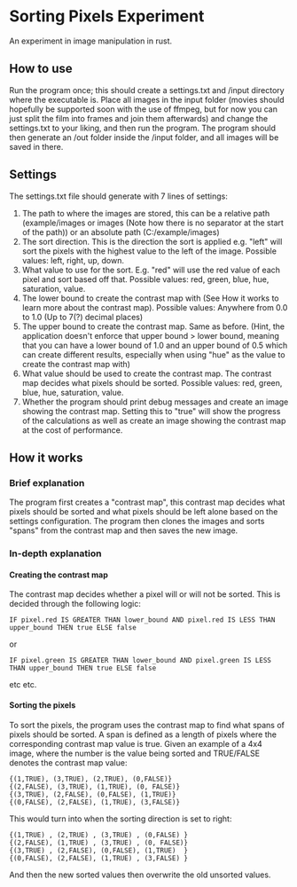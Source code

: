 # Sorting Pixels Experiment
An experiment in image manipulation in rust. 

## How to use
Run the program once; this should create a settings.txt and /input directory where the executable is. Place all images in the input folder (movies should hopefully be supported soon with the use of ffmpeg, but for now you can just split the film into frames and join them afterwards) and change the settings.txt to your liking, and then run the program. The program should then generate an /out folder inside the /input folder, and all images will be saved in there.

## Settings
The settings.txt file should generate with 7 lines of settings:
1. The path to where the images are stored, this can be a relative path (example/images or images (Note how there is no separator at the start of the path)) or an absolute path (C:/example/images)
2. The sort direction. This is the direction the sort is applied e.g. "left" will sort the pixels with the highest value to the left of the image. Possible values: left, right, up, down.
3. What value to use for the sort. E.g. "red" will use the red value of each pixel and sort based off that. Possible values: red, green, blue, hue, saturation, value.
4. The lower bound to create the contrast map with (See How it works to learn more about the contrast map). Possible values: Anywhere from 0.0 to 1.0 (Up to 7(?) decimal places)
5. The upper bound to create the contrast map. Same as before. (Hint, the application doesn't enforce that upper bound > lower bound, meaning that you can have a lower bound of 1.0 and an upper bound of 0.5 which can create different results, especially when using "hue" as the value to create the contrast map with)
6. What value should be used to create the contrast map. The contrast map decides what pixels should be sorted. Possible values: red, green, blue, hue, saturation, value.
7. Whether the program should print debug messages and create an image showing the contrast map. Setting this to "true" will show the progress of the calculations as well as create an image showing the contrast map at the cost of performance.

## How it works
### Brief explanation
The program first creates a "contrast map", this contrast map decides what pixels should be sorted and what pixels should be left alone based on the settings configuration. The program then clones the images and sorts "spans" from the contrast map and then saves the new image.
### In-depth explanation
#### Creating the contrast map
The contrast map decides whether a pixel will or will not be sorted. This is decided through the following logic: 
```
IF pixel.red IS GREATER THAN lower_bound AND pixel.red IS LESS THAN upper_bound THEN true ELSE false
``` 
or 
```
IF pixel.green IS GREATER THAN lower_bound AND pixel.green IS LESS THAN upper_bound THEN true ELSE false
```
etc etc.
#### Sorting the pixels
To sort the pixels, the program uses the contrast map to find what spans of pixels should be sorted. A span is defined as a length of pixels where the corresponding contrast map value is true. Given an example of a 4x4 image, where the number is the value being sorted and TRUE/FALSE denotes the contrast map value:<br />
```
{(1,TRUE), (3,TRUE), (2,TRUE), (0,FALSE)}  
{(2,FALSE), (3,TRUE), (1,TRUE), (0, FALSE)}  
{(3,TRUE), (2,FALSE), (0,FALSE), (1,TRUE)}  
{(0,FALSE), (2,FALSE), (1,TRUE), (3,FALSE)}
```
This would turn into when the sorting direction is set to right:
```
{(1,TRUE) , (2,TRUE) , (3,TRUE) , (0,FALSE) }  
{(2,FALSE), (1,TRUE) , (3,TRUE) , (0, FALSE)}  
{(3,TRUE) , (2,FALSE), (0,FALSE), (1,TRUE)  }  
{(0,FALSE), (2,FALSE), (1,TRUE) , (3,FALSE) }
```
And then the new sorted values then overwrite the old unsorted values.